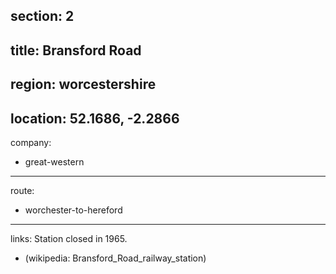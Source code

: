 section: 2
----
title: Bransford Road
----
region: worcestershire
----
location: 52.1686, -2.2866
----
company:
- great-western
----
route:
- worchester-to-hereford
----
links:
Station closed in 1965.
- (wikipedia: Bransford_Road_railway_station)
